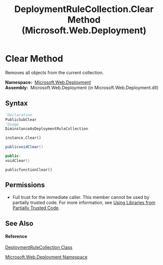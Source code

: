 ﻿---
title: DeploymentRuleCollection.Clear Method  (Microsoft.Web.Deployment)
TOCTitle: Clear Method
ms:assetid: M:Microsoft.Web.Deployment.DeploymentRuleCollection.Clear
ms:mtpsurl: https://msdn.microsoft.com/en-us/library/microsoft.web.deployment.deploymentrulecollection.clear(v=VS.90)
ms:contentKeyID: 20209241
ms.date: 05/02/2012
mtps_version: v=VS.90
f1_keywords:
- Microsoft.Web.Deployment.DeploymentRuleCollection.Clear
dev_langs:
- CSharp
- JScript
- VB
- c++
api_location:
- Microsoft.Web.Deployment.dll
api_name:
- Microsoft.Web.Deployment.DeploymentRuleCollection.Clear
api_type:
- Managed
topic_type:
- apiref
- kbSyntax
product_family_name: VS
ROBOTS: INDEX,FOLLOW
---

# Clear Method

Removes all objects from the current collection.

**Namespace:**  [Microsoft.Web.Deployment](microsoft-web-deployment-namespace.md)  
**Assembly:**  Microsoft.Web.Deployment (in Microsoft.Web.Deployment.dll)

## Syntax

``` vb
'Declaration
PublicSubClear
'Usage
DiminstanceAsDeploymentRuleCollection

instance.Clear()
```

``` csharp
publicvoidClear()
```

``` c++
public:
voidClear()
```

``` jscript
publicfunctionClear()
```

## Permissions

  - Full trust for the immediate caller. This member cannot be used by partially trusted code. For more information, see [Using Libraries from Partially Trusted Code](https://msdn.microsoft.com/en-us/library/8skskf63\(v=vs.90\)).

## See Also

#### Reference

[DeploymentRuleCollection Class](deploymentrulecollection-class-microsoft-web-deployment.md)

[Microsoft.Web.Deployment Namespace](microsoft-web-deployment-namespace.md)

